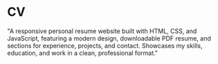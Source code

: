 # CV
"A responsive personal resume website built with HTML, CSS, and JavaScript, featuring a modern design, downloadable PDF resume, and sections for experience, projects, and contact. Showcases my skills, education, and work in a clean, professional format."
